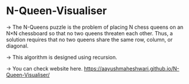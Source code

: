 # N-Queen-Visualiser
-> The N-Queens puzzle is the problem of placing N chess queens on an N×N chessboard so that no two queens threaten each other. Thus, a solution requires that no two queens share the same row, column, or diagonal.

-> This algorithm is designed using recursion.

-> You can check website here. https://aayushmaheshwari.github.io/N-Queen-Visualiser/
